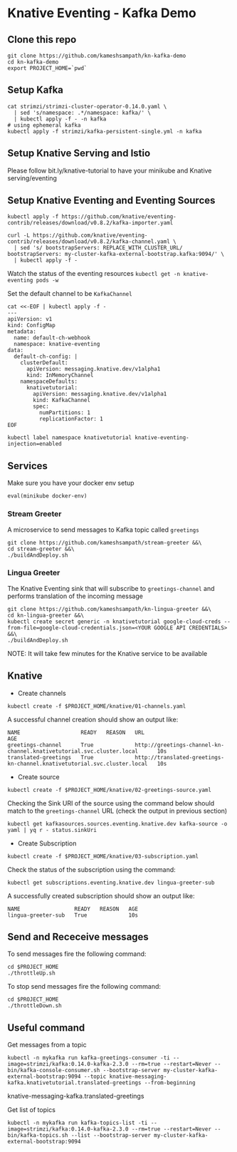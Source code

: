 # Knative Eventing - Kafka Demo

## Clone this repo

```shell
git clone https://github.com/kameshsampath/kn-kafka-demo
cd kn-kafka-demo
export PROJECT_HOME=`pwd`
```

## Setup Kafka

```shell
cat strimzi/strimzi-cluster-operator-0.14.0.yaml \
  | sed 's/namespace: .*/namespace: kafka/' \
  | kubectl apply -f - -n kafka
# using ephemeral kafka
kubectl apply -f strimzi/kafka-persistent-single.yml -n kafka
```

## Setup Knative Serving and Istio

Please follow bit.ly/knative-tutorial to have your minikube and Knative serving/eventing

## Setup Knative Eventing and  Eventing Sources

```shell
kubectl apply -f https://github.com/knative/eventing-contrib/releases/download/v0.8.2/kafka-importer.yaml

curl -L https://github.com/knative/eventing-contrib/releases/download/v0.8.2/kafka-channel.yaml \
  | sed 's/ bootstrapServers: REPLACE_WITH_CLUSTER_URL/  bootstrapServers: my-cluster-kafka-external-bootstrap.kafka:9094/' \
  | kubectl apply -f -

```

Watch the status of the eventing resources `kubectl get -n knative-eventing pods -w`


Set the default channel to be  `KafkaChannel`

```shell
cat <<-EOF | kubectl apply -f -
---
apiVersion: v1
kind: ConfigMap
metadata:
  name: default-ch-webhook
  namespace: knative-eventing
data:
  default-ch-config: |
    clusterDefault:
      apiVersion: messaging.knative.dev/v1alpha1
      kind: InMemoryChannel
    namespaceDefaults:
      knativetutorial:
        apiVersion: messaging.knative.dev/v1alpha1
        kind: KafkaChannel
        spec:
          numPartitions: 1
          replicationFactor: 1
EOF
```

```shell
kubectl label namespace knativetutorial knative-eventing-injection=enabled
```

## Services

Make sure you have your docker env setup

```shell
eval(minikube docker-env)
```
### Stream Greeter

A microservice to send messages to Kafka topic called `greetings`

```shell
git clone https://github.com/kameshsampath/stream-greeter &&\
cd stream-greeter &&\
./buildAndDeploy.sh
```

### Lingua Greeter

The Knative Eventing sink that will subscribe to `greetings-channel` and performs translation of the incoming message

```shell
git clone https://github.com/kameshsampath/kn-lingua-greeter &&\
cd kn-lingua-greeter &&\
kubectl create secret generic -n knativetutorial google-cloud-creds --from-file=google-cloud-credentials.json=<YOUR GOOGLE API CREDENTIALS> &&\
./buildAndDeploy.sh
```

NOTE: It will take few minutes for the Knative service to be available

## Knative

- Create channels

```shell
kubectl create -f $PROJECT_HOME/knative/01-channels.yaml
```

A successful channel creation should show an output like:

```shell
NAME                   READY   REASON   URL                                                                        AGE
greetings-channel      True             http://greetings-channel-kn-channel.knativetutorial.svc.cluster.local      10s
translated-greetings   True             http://translated-greetings-kn-channel.knativetutorial.svc.cluster.local   10s
```

- Create source

```shell
kubectl create -f $PROJECT_HOME/knative/02-greetings-source.yaml
```

Checking the Sink URI of the source using the command below should match to the `greetings-channel` URL (check the output in previous section)

```shell
kubectl get kafkasources.sources.eventing.knative.dev kafka-source -o yaml | yq r - status.sinkUri
```

- Create Subscription

```shell
kubectl create -f $PROJECT_HOME/knative/03-subscription.yaml
```

Check the status of the subscription using the command:

```shell
kubectl get subscriptions.eventing.knative.dev lingua-greeter-sub
```

A successfully created subscription should show an output like:

```shell
NAME                 READY   REASON   AGE
lingua-greeter-sub   True             10s
```

## Send and Receceive messages

To send messages fire the following command:

```shell
cd $PROJECT_HOME
./throttleUp.sh
```

To stop send messages fire the following command:

```shell
cd $PROJECT_HOME
./throttleDown.sh
```

## Useful command

Get messages from a topic

```shell
kubectl -n mykafka run kafka-greetings-consumer -ti --image=strimzi/kafka:0.14.0-kafka-2.3.0 --rm=true --restart=Never -- bin/kafka-console-consumer.sh --bootstrap-server my-cluster-kafka-external-bootstrap:9094 --topic knative-messaging-kafka.knativetutorial.translated-greetings --from-beginning
```

knative-messaging-kafka.translated-greetings

Get list of topics

```shell
kubectl -n mykafka run kafka-topics-list -ti --image=strimzi/kafka:0.14.0-kafka-2.3.0 --rm=true --restart=Never -- bin/kafka-topics.sh --list --bootstrap-server my-cluster-kafka-external-bootstrap:9094
```
